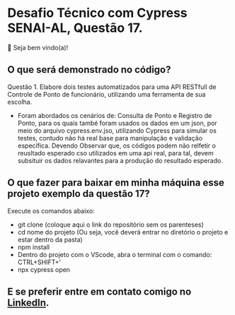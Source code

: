 # Desafio Técnico com Cypress SENAI-AL, Questão 17.

👋 Seja bem vindo(a)!

## O que será demonstrado no código?

Questão 1. Elabore dois testes automatizados para uma API RESTfull de Controle de Ponto de funcionário,
utilizando uma ferramenta de sua escolha.

- Foram abordados os cenários de: Consulta de Ponto e Registro de Ponto, para os quais també foram usados os dados em um json, por 
  meio do arquivo cypress.env.jso, utilizando Cypress para simular os testes, contudo não há real base para manipulação e validação específica. Devendo Observar que, os códigos podem não relfetir o reusltado esperado cso utilizados em uma api real, para tal, devem subsituir os dados relavantes para a produção do resultado esperado.


## O que fazer para baixar em minha máquina esse projeto exemplo da questão 17?  

Execute os comandos abaixo:

- git clone (coloque aqui o link do repositório sem os parenteses)
- cd nome do projeto (Ou seja, você deverá entrar no diretório o projeto e estar dentro da pasta)
- npm install
- Dentro do projeto com o VScode, abra o terminal com o comando: CTRL+SHIFT+'
- npx cypress open

## E se preferir entre em contato comigo no [LinkedIn](https://www.linkedin.com/in/alan-garcia-santos/).

 
